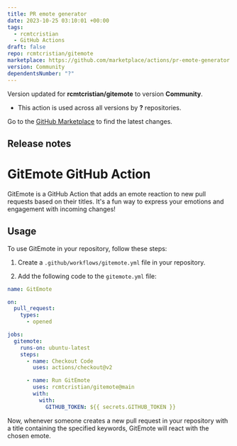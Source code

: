 ```yaml
---
title: PR emote generator
date: 2023-10-25 03:10:01 +00:00
tags:
  - rcmtcristian
  - GitHub Actions
draft: false
repo: rcmtcristian/gitemote
marketplace: https://github.com/marketplace/actions/pr-emote-generator
version: Community
dependentsNumber: "?"
---
```



Version updated for **rcmtcristian/gitemote** to version **Community**.
- This action is used across all versions by **?** repositories.

Go to the [GitHub Marketplace](https://github.com/marketplace/actions/pr-emote-generator) to find the latest changes.

## Release notes

# GitEmote GitHub Action

GitEmote is a GitHub Action that adds an emote reaction to new pull requests based on their titles. It's a fun way to express your emotions and engagement with incoming changes!

## Usage

To use GitEmote in your repository, follow these steps:

1. Create a `.github/workflows/gitemote.yml` file in your repository.

2. Add the following code to the `gitemote.yml` file:

```yaml
name: GitEmote

on:
  pull_request:
    types:
      - opened

jobs:
  gitemote:
    runs-on: ubuntu-latest
    steps:
      - name: Checkout Code
        uses: actions/checkout@v2

      - name: Run GitEmote
        uses: rcmtcristian/gitemote@main
        with:
          with:
        	GITHUB_TOKEN: ${{ secrets.GITHUB_TOKEN }}
```

Now, whenever someone creates a new pull request in your repository with a title containing the specified keywords, GitEmote will react with the chosen emote.
